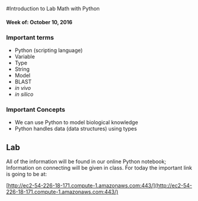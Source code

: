 #Introduction to Lab Math with Python

#### Week of: October 10, 2016

### Important terms

* Python (scripting language)
* Variable
* Type
* String
* Model
* BLAST
* *in vivo*
* *in silico*


### Important Concepts
* We can use Python to model biological knowledge
* Python handles data (data structures) using types


## Lab

All of the information will be found in our online Python notebook; Information on connecting will be given in class. For today the important link is going to be at:

[http://ec2-54-226-18-171.compute-1.amazonaws.com:443/](http://ec2-54-226-18-171.compute-1.amazonaws.com:443/)
